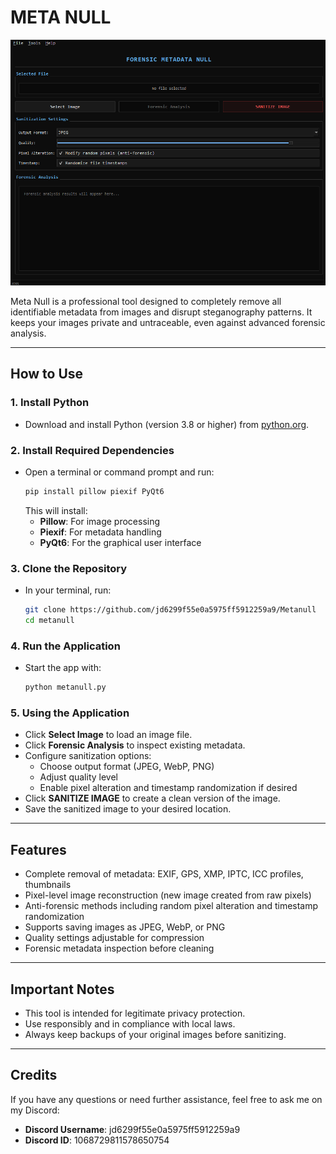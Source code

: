 # **META NULL**

![](metanullimage/image.png)

Meta Null is a professional tool designed to completely remove all identifiable metadata from images and disrupt steganography patterns. It keeps your images private and untraceable, even against advanced forensic analysis.

---

## **How to Use**

### 1. **Install Python**
   - Download and install Python (version 3.8 or higher) from [python.org](https://www.python.org/).

### 2. **Install Required Dependencies**
   - Open a terminal or command prompt and run:
     ```bash
     pip install pillow piexif PyQt6
     ```
     This will install:
     - **Pillow**: For image processing  
     - **Piexif**: For metadata handling  
     - **PyQt6**: For the graphical user interface  

### 3. **Clone the Repository**
   - In your terminal, run:
     ```bash
     git clone https://github.com/jd6299f55e0a5975ff5912259a9/Metanull
     cd metanull
     ```

### 4. **Run the Application**
   - Start the app with:
     ```bash
     python metanull.py
     ```

### 5. **Using the Application**
   - Click **Select Image** to load an image file.  
   - Click **Forensic Analysis** to inspect existing metadata.  
   - Configure sanitization options:  
     - Choose output format (JPEG, WebP, PNG)  
     - Adjust quality level  
     - Enable pixel alteration and timestamp randomization if desired  
   - Click **SANITIZE IMAGE** to create a clean version of the image.  
   - Save the sanitized image to your desired location.  

---

## **Features**
- Complete removal of metadata: EXIF, GPS, XMP, IPTC, ICC profiles, thumbnails  
- Pixel-level image reconstruction (new image created from raw pixels)  
- Anti-forensic methods including random pixel alteration and timestamp randomization  
- Supports saving images as JPEG, WebP, or PNG  
- Quality settings adjustable for compression  
- Forensic metadata inspection before cleaning  

---

## **Important Notes**
- This tool is intended for legitimate privacy protection.  
- Use responsibly and in compliance with local laws.  
- Always keep backups of your original images before sanitizing.  

---

## **Credits**
If you have any questions or need further assistance, feel free to ask me on my Discord: 
- **Discord Username**: jd6299f55e0a5975ff5912259a9
- **Discord ID**: 1068729811578650754

